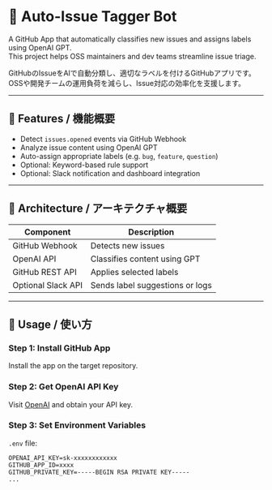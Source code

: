 # 🤖 Auto-Issue Tagger Bot

A GitHub App that automatically classifies new issues and assigns labels using OpenAI GPT.  
This project helps OSS maintainers and dev teams streamline issue triage.

GitHubのIssueをAIで自動分類し、適切なラベルを付けるGitHubアプリです。  
OSSや開発チームの運用負荷を減らし、Issue対応の効率化を支援します。

---

## 🚀 Features / 機能概要

- Detect `issues.opened` events via GitHub Webhook
- Analyze issue content using OpenAI GPT
- Auto-assign appropriate labels (e.g. `bug`, `feature`, `question`)
- Optional: Keyword-based rule support
- Optional: Slack notification and dashboard integration

---

## 🧠 Architecture / アーキテクチャ概要

| Component | Description |
|----------|-------------|
| GitHub Webhook | Detects new issues |
| OpenAI API | Classifies content using GPT |
| GitHub REST API | Applies selected labels |
| Optional Slack API | Sends label suggestions or logs |

---

## 🔧 Usage / 使い方

### Step 1: Install GitHub App  
Install the app on the target repository.

### Step 2: Get OpenAI API Key  
Visit [OpenAI](https://platform.openai.com/) and obtain your API key.

### Step 3: Set Environment Variables  
`.env` file:
```env
OPENAI_API_KEY=sk-xxxxxxxxxxxx
GITHUB_APP_ID=xxxx
GITHUB_PRIVATE_KEY=-----BEGIN RSA PRIVATE KEY-----
...
